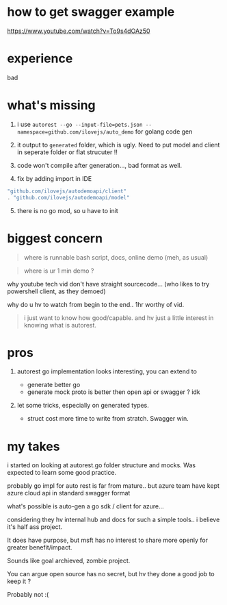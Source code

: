 
# how to get swagger example

https://www.youtube.com/watch?v=To9s4dOAz50

# experience

bad

# what's missing

1. i use `autorest --go --input-file=pets.json --namespace=github.com/ilovejs/auto_demo` for golang code gen

2. it output to `generated` folder, which is ugly. Need to put model and client in seperate folder or flat strucuter !!

3. code won't compile after generation..., bad format as well.

4. fix by adding import in IDE

```go
"github.com/ilovejs/autodemoapi/client"
. "github.com/ilovejs/autodemoapi/model"
```

5. there is no go mod, so u have to init

# biggest concern

> where is runnable bash script, docs, online demo (meh, as usual)

> where is ur 1 min demo ?

why youtube tech vid don't have straight sourcecode... (who likes to try powershell client, as they demoed)

why do u hv to watch from begin to the end.. 1hr worthy of vid.

> i just want to know how good/capable. and hv just a little interest in knowing what is autorest.

# pros

1. autorest go implementation looks interesting, you can extend to
    - generate better go
    - generate mock
    proto is better then open api or swagger ? idk

2. let some tricks, especially on generated types.
    - struct cost more time to write from stratch. Swagger win.

# my takes

i started on looking at autorest.go folder structure and mocks. Was expected to learn some good practice.

probably go impl for auto rest is far from mature.. but azure team have kept azure cloud api in standard swagger format

what's possible is auto-gen a go sdk / client for azure...

considering they hv internal hub and docs for such a simple tools.. i believe it's half ass project.

It does have purpose, but msft has no interest to share more openly for greater benefit/impact.

Sounds like goal archieved, zombie project.

You can argue open source has no secret, but hv they done a good job to keep it ?

Probably not :(
